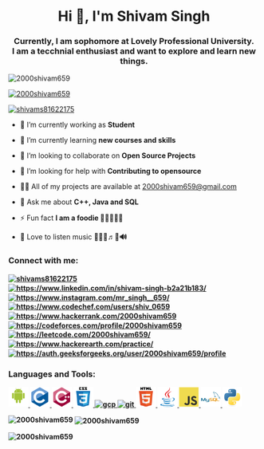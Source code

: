 <h1 align="center">Hi 👋, I'm Shivam Singh</h1>
<h3 align="center">Currently, I am sophomore at Lovely Professional University.<br> I am a tecchnial enthusiast and want to explore and learn new things.</h3>

<p align="left"> <img src="https://komarev.com/ghpvc/?username=2000shivam659&label=Profile%20views&color=0e75b6&style=flat" alt="2000shivam659" /> </p>

<p align="left"> <a href="https://github.com/ryo-ma/github-profile-trophy"><img src="https://github-profile-trophy.vercel.app/?username=2000shivam659" alt="2000shivam659" /></a> </p>

<p align="left"> <a href="https://twitter.com/shivams81622175" target="blank"><img src="https://img.shields.io/twitter/follow/shivams81622175?logo=twitter&style=for-the-badge" alt="shivams81622175" /></a> </p>

- 🔭 I’m currently working as **Student**

- 🌱 I’m currently learning **new courses and skills**

- 👯 I’m looking to collaborate on **Open Source Projects**

- 🤝 I’m looking for help with **Contributing to opensource**

- 👨‍💻 All of my projects are available at [2000shivam659@gmail.com](2000shivam659@gmail.com)

- 💬 Ask me about **C++, Java and SQL**

- ⚡ Fun fact **I am a foodie 🍕🍔🍟🌭🥓**

- 🎵 Love to listen music <b>🎸🤘🎼♬🥁🔊
  
<h3 align="left">Connect with me:</h3>
<p align="left">
<a href="https://twitter.com/shivams81622175" target="blank"><img align="center" src="https://raw.githubusercontent.com/rahuldkjain/github-profile-readme-generator/master/src/images/icons/Social/twitter.svg" alt="shivams81622175" height="30" width="40" /></a>
<a href="https://linkedin.com/in/https://www.linkedin.com/in/shivam-singh-b2a21b183/" target="blank"><img align="center" src="https://raw.githubusercontent.com/rahuldkjain/github-profile-readme-generator/master/src/images/icons/Social/linked-in-alt.svg" alt="https://www.linkedin.com/in/shivam-singh-b2a21b183/" height="30" width="40" /></a>
<a href="https://instagram.com/https://www.instagram.com/mr_singh__659/" target="blank"><img align="center" src="https://raw.githubusercontent.com/rahuldkjain/github-profile-readme-generator/master/src/images/icons/Social/instagram.svg" alt="https://www.instagram.com/mr_singh__659/" height="30" width="40" /></a>
<a href="https://www.codechef.com/users/https://www.codechef.com/users/shiv_0659" target="blank"><img align="center" src="https://cdn.jsdelivr.net/npm/simple-icons@3.1.0/icons/codechef.svg" alt="https://www.codechef.com/users/shiv_0659" height="30" width="40" /></a>
<a href="https://www.hackerrank.com/https://www.hackerrank.com/2000shivam659" target="blank"><img align="center" src="https://raw.githubusercontent.com/rahuldkjain/github-profile-readme-generator/master/src/images/icons/Social/hackerrank.svg" alt="https://www.hackerrank.com/2000shivam659" height="30" width="40" /></a>
<a href="https://codeforces.com/profile/https://codeforces.com/profile/2000shivam659" target="blank"><img align="center" src="https://cdn.jsdelivr.net/npm/simple-icons@3.0.1/icons/codeforces.svg" alt="https://codeforces.com/profile/2000shivam659" height="30" width="40" /></a>
<a href="https://www.leetcode.com/https://leetcode.com/2000shivam659/" target="blank"><img align="center" src="https://raw.githubusercontent.com/rahuldkjain/github-profile-readme-generator/master/src/images/icons/Social/leet-code.svg" alt="https://leetcode.com/2000shivam659/" height="30" width="40" /></a>
<a href="https://www.hackerearth.com/https://www.hackerearth.com/practice/" target="blank"><img align="center" src="https://raw.githubusercontent.com/rahuldkjain/github-profile-readme-generator/master/src/images/icons/Social/hackerearth.svg" alt="https://www.hackerearth.com/practice/" height="30" width="40" /></a>
<a href="https://auth.geeksforgeeks.org/user/https://auth.geeksforgeeks.org/user/2000shivam659/profile" target="blank"><img align="center" src="https://raw.githubusercontent.com/rahuldkjain/github-profile-readme-generator/master/src/images/icons/Social/geeks-for-geeks.svg" alt="https://auth.geeksforgeeks.org/user/2000shivam659/profile" height="30" width="40" /></a>
</p>

<h3 align="left">Languages and Tools:</h3>
<p align="left"> <a href="https://developer.android.com" target="_blank"> <img src="https://raw.githubusercontent.com/devicons/devicon/master/icons/android/android-original-wordmark.svg" alt="android" width="40" height="40"/> </a> <a href="https://www.cprogramming.com/" target="_blank"> <img src="https://raw.githubusercontent.com/devicons/devicon/master/icons/c/c-original.svg" alt="c" width="40" height="40"/> </a> <a href="https://www.w3schools.com/cpp/" target="_blank"> <img src="https://raw.githubusercontent.com/devicons/devicon/master/icons/cplusplus/cplusplus-original.svg" alt="cplusplus" width="40" height="40"/> </a> <a href="https://www.w3schools.com/css/" target="_blank"> <img src="https://raw.githubusercontent.com/devicons/devicon/master/icons/css3/css3-original-wordmark.svg" alt="css3" width="40" height="40"/> </a> <a href="https://cloud.google.com" target="_blank"> <img src="https://www.vectorlogo.zone/logos/google_cloud/google_cloud-icon.svg" alt="gcp" width="40" height="40"/> </a> <a href="https://git-scm.com/" target="_blank"> <img src="https://www.vectorlogo.zone/logos/git-scm/git-scm-icon.svg" alt="git" width="40" height="40"/> </a> <a href="https://www.w3.org/html/" target="_blank"> <img src="https://raw.githubusercontent.com/devicons/devicon/master/icons/html5/html5-original-wordmark.svg" alt="html5" width="40" height="40"/> </a> <a href="https://www.java.com" target="_blank"> <img src="https://raw.githubusercontent.com/devicons/devicon/master/icons/java/java-original.svg" alt="java" width="40" height="40"/> </a> <a href="https://developer.mozilla.org/en-US/docs/Web/JavaScript" target="_blank"> <img src="https://raw.githubusercontent.com/devicons/devicon/master/icons/javascript/javascript-original.svg" alt="javascript" width="40" height="40"/> </a> <a href="https://www.mysql.com/" target="_blank"> <img src="https://raw.githubusercontent.com/devicons/devicon/master/icons/mysql/mysql-original-wordmark.svg" alt="mysql" width="40" height="40"/> </a> <a href="https://www.python.org" target="_blank"> <img src="https://raw.githubusercontent.com/devicons/devicon/master/icons/python/python-original.svg" alt="python" width="40" height="40"/> </a> </p>

<p><img align="left" src="https://github-readme-stats.vercel.app/api/top-langs?username=2000shivam659&show_icons=true&locale=en&layout=compact" alt="2000shivam659" /></p>

<p>&nbsp;<img align="center" src="https://github-readme-stats.vercel.app/api?username=2000shivam659&show_icons=true&locale=en" alt="2000shivam659" /></p>

<p><img align="center" src="https://github-readme-streak-stats.herokuapp.com/?user=2000shivam659&" alt="2000shivam659" /></p>
